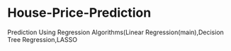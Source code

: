 # House-Price-Prediction
Prediction Using Regression Algorithms(Linear Regression(main),Decision Tree Regression,LASSO
